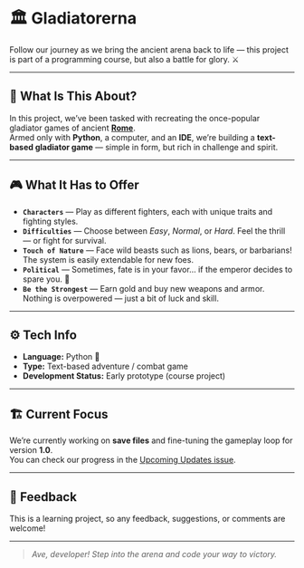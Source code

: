 # 🏛️ Gladiatorerna  

Follow our journey as we bring the ancient arena back to life — this project is part of a programming course, but also a battle for glory. ⚔️  

---

## 🧠 What Is This About?  

In this project, we’ve been tasked with recreating the once-popular gladiator games of ancient [**Rome**](https://sv.wikipedia.org/wiki/Rome).  
Armed only with **Python**, a computer, and an **IDE**, we’re building a **text-based gladiator game** — simple in form, but rich in challenge and spirit.  

---

## 🎮 What It Has to Offer  

- **`Characters`** — Play as different fighters, each with unique traits and fighting styles.  
- **`Difficulties`** — Choose between *Easy*, *Normal*, or *Hard*. Feel the thrill — or fight for survival.  
- **`Touch of Nature`** — Face wild beasts such as lions, bears, or barbarians! The system is easily extendable for new foes.  
- **`Political`** — Sometimes, fate is in your favor… if the emperor decides to spare you. 🏺  
- **`Be the Strongest`** — Earn gold and buy new weapons and armor. Nothing is overpowered — just a bit of luck and skill.  

---

## ⚙️ Tech Info  

- **Language:** Python 🐍  
- **Type:** Text-based adventure / combat game  
- **Development Status:** Early prototype (course project)  

---

## 🏗️ Current Focus  

We’re currently working on **save files** and fine-tuning the gameplay loop for version **1.0**.  
You can check our progress in the [Upcoming Updates issue](https://github.com/neoostlundzetterberg-svg/Gladiatorerna/issues/1).

---

## 💬 Feedback  

This is a learning project, so any feedback, suggestions, or comments are welcome!  

---

> *Ave, developer! Step into the arena and code your way to victory.*  